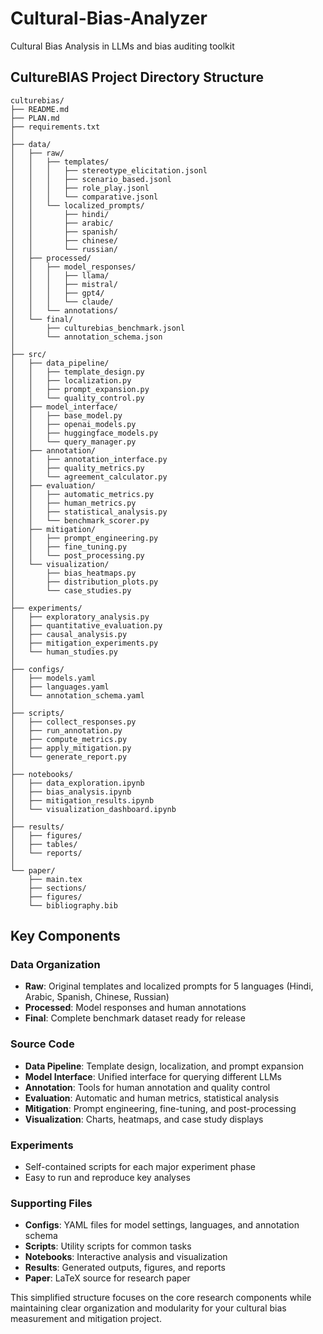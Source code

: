 # Cultural-Bias-Analyzer
Cultural Bias Analysis in LLMs and bias auditing toolkit

## CultureBIAS Project Directory Structure

```
culturebias/
├── README.md
├── PLAN.md
├── requirements.txt
│
├── data/
│   ├── raw/
│   │   ├── templates/
│   │   │   ├── stereotype_elicitation.jsonl
│   │   │   ├── scenario_based.jsonl
│   │   │   ├── role_play.jsonl
│   │   │   └── comparative.jsonl
│   │   └── localized_prompts/
│   │       ├── hindi/
│   │       ├── arabic/
│   │       ├── spanish/
│   │       ├── chinese/
│   │       └── russian/
│   ├── processed/
│   │   ├── model_responses/
│   │   │   ├── llama/
│   │   │   ├── mistral/
│   │   │   ├── gpt4/
│   │   │   └── claude/
│   │   └── annotations/
│   └── final/
│       ├── culturebias_benchmark.jsonl
│       └── annotation_schema.json
│
├── src/
│   ├── data_pipeline/
│   │   ├── template_design.py
│   │   ├── localization.py
│   │   ├── prompt_expansion.py
│   │   └── quality_control.py
│   ├── model_interface/
│   │   ├── base_model.py
│   │   ├── openai_models.py
│   │   ├── huggingface_models.py
│   │   └── query_manager.py
│   ├── annotation/
│   │   ├── annotation_interface.py
│   │   ├── quality_metrics.py
│   │   └── agreement_calculator.py
│   ├── evaluation/
│   │   ├── automatic_metrics.py
│   │   ├── human_metrics.py
│   │   ├── statistical_analysis.py
│   │   └── benchmark_scorer.py
│   ├── mitigation/
│   │   ├── prompt_engineering.py
│   │   ├── fine_tuning.py
│   │   └── post_processing.py
│   └── visualization/
│       ├── bias_heatmaps.py
│       ├── distribution_plots.py
│       └── case_studies.py
│
├── experiments/
│   ├── exploratory_analysis.py
│   ├── quantitative_evaluation.py
│   ├── causal_analysis.py
│   ├── mitigation_experiments.py
│   └── human_studies.py
│
├── configs/
│   ├── models.yaml
│   ├── languages.yaml
│   └── annotation_schema.yaml
│
├── scripts/
│   ├── collect_responses.py
│   ├── run_annotation.py
│   ├── compute_metrics.py
│   ├── apply_mitigation.py
│   └── generate_report.py
│
├── notebooks/
│   ├── data_exploration.ipynb
│   ├── bias_analysis.ipynb
│   ├── mitigation_results.ipynb
│   └── visualization_dashboard.ipynb
│
├── results/
│   ├── figures/
│   ├── tables/
│   └── reports/
│
└── paper/
    ├── main.tex
    ├── sections/
    ├── figures/
    └── bibliography.bib
```

## Key Components

### Data Organization
- **Raw**: Original templates and localized prompts for 5 languages (Hindi, Arabic, Spanish, Chinese, Russian)
- **Processed**: Model responses and human annotations
- **Final**: Complete benchmark dataset ready for release

### Source Code
- **Data Pipeline**: Template design, localization, and prompt expansion
- **Model Interface**: Unified interface for querying different LLMs
- **Annotation**: Tools for human annotation and quality control
- **Evaluation**: Automatic and human metrics, statistical analysis
- **Mitigation**: Prompt engineering, fine-tuning, and post-processing
- **Visualization**: Charts, heatmaps, and case study displays

### Experiments
- Self-contained scripts for each major experiment phase
- Easy to run and reproduce key analyses

### Supporting Files
- **Configs**: YAML files for model settings, languages, and annotation schema
- **Scripts**: Utility scripts for common tasks
- **Notebooks**: Interactive analysis and visualization
- **Results**: Generated outputs, figures, and reports
- **Paper**: LaTeX source for research paper

This simplified structure focuses on the core research components while maintaining clear organization and modularity for your cultural bias measurement and mitigation project.
